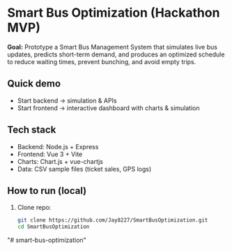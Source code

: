 # Smart Bus Optimization (Hackathon MVP)

**Goal:** Prototype a Smart Bus Management System that simulates live bus updates, predicts short-term demand, and produces an optimized schedule to reduce waiting times, prevent bunching, and avoid empty trips.

## Quick demo
- Start backend → simulation & APIs
- Start frontend → interactive dashboard with charts & simulation

## Tech stack
- Backend: Node.js + Express
- Frontend: Vue 3 + Vite
- Charts: Chart.js + vue-chartjs
- Data: CSV sample files (ticket sales, GPS logs)

## How to run (local)
1. Clone repo:
   ```bash
   git clone https://github.com/Jay8227/SmartBusOptimization.git
   cd SmartBusOptimization
"# smart-bus-optimization" 
